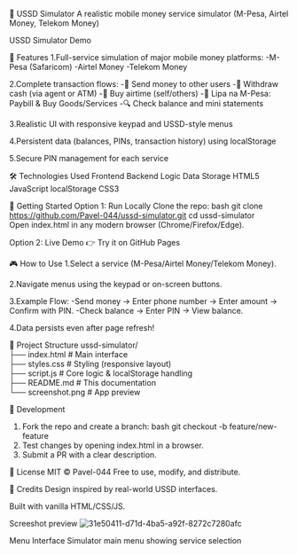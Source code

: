 📱 USSD Simulator
A realistic mobile money service simulator (M-Pesa, Airtel Money, Telekom Money)

USSD Simulator Demo

🌟 Features
1.Full-service simulation of major mobile money platforms:
  -M-Pesa (Safaricom)
  -Airtel Money
  -Telekom Money

2.Complete transaction flows:
  -💸 Send money to other users
  -🏧 Withdraw cash (via agent or ATM)
  -📱 Buy airtime (self/others)
  -🏪 Lipa na M-Pesa: Paybill & Buy Goods/Services
  -🔍 Check balance and mini statements

3.Realistic UI with responsive keypad and USSD-style menus

4.Persistent data (balances, PINs, transaction history) using localStorage

5.Secure PIN management for each service

🛠️ Technologies Used
Frontend	   Backend Logic	   Data Storage
HTML5	       JavaScript    	   localStorage
CSS3	

🚀 Getting Started
Option 1: Run Locally
Clone the repo:
bash
git clone https://github.com/Pavel-044/ussd-simulator.git 
cd ussd-simulator  
Open index.html in any modern browser (Chrome/Firefox/Edge).

Option 2: Live Demo
👉 Try it on GitHub Pages

🎮 How to Use
1.Select a service (M-Pesa/Airtel Money/Telekom Money).

2.Navigate menus using the keypad or on-screen buttons.

3.Example Flow:
 -Send money → Enter phone number → Enter amount → Confirm with PIN.
 -Check balance → Enter PIN → View balance.

4.Data persists even after page refresh!

📂 Project Structure
ussd-simulator/  
├── index.html          # Main interface  
├── styles.css          # Styling (responsive layout)  
├── script.js           # Core logic & localStorage handling  
├── README.md           # This documentation  
└── screenshot.png      # App preview  

🔧 Development
1. Fork the repo and create a branch:
bash
git checkout -b feature/new-feature  
2. Test changes by opening index.html in a browser.
3. Submit a PR with a clear description.

📜 License
MIT © Pavel-044
Free to use, modify, and distribute.

🙏 Credits
Design inspired by real-world USSD interfaces.

Built with vanilla HTML/CSS/JS.

Screeshot preview
![31e50411-d71d-4ba5-a92f-8272c7280afc](https://github.com/user-attachments/assets/0bf67826-857b-43d9-bf96-eab930e8c564)

Menu Interface
Simulator main menu showing service selection
